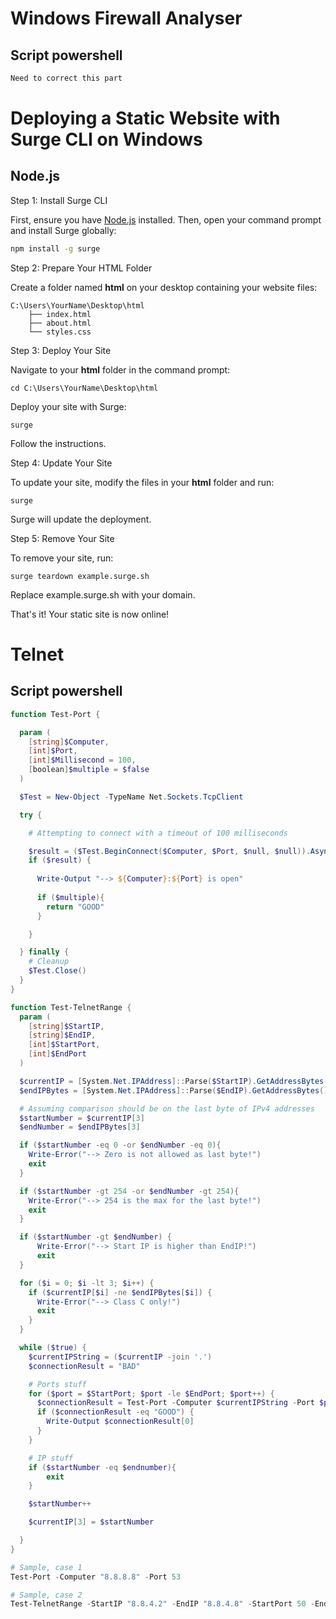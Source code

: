 # Windows Firewall Analyser
## Script powershell

```powershell
Need to correct this part
```

# Deploying a Static Website with Surge CLI on Windows
## Node.js

Step 1: Install Surge CLI

First, ensure you have [Node.js](https://nodejs.org/) installed. Then, open your command prompt and install Surge globally:

```bash
npm install -g surge
```
Step 2: Prepare Your HTML Folder

Create a folder named <b>html</b> on your desktop containing your website files:

```
C:\Users\YourName\Desktop\html
    ├── index.html
    ├── about.html
    └── styles.css
```

Step 3: Deploy Your Site

Navigate to your <b>html</b> folder in the command prompt:

```
cd C:\Users\YourName\Desktop\html
```

Deploy your site with Surge:

```
surge
```

Follow the instructions.

Step 4: Update Your Site

To update your site, modify the files in your <b>html</b> folder and run:

```
surge
```

Surge will update the deployment.

Step 5: Remove Your Site

To remove your site, run:

```
surge teardown example.surge.sh
```

Replace example.surge.sh with your domain.

That's it! Your static site is now online!

# Telnet
## Script powershell

```powershell
function Test-Port {

  param (
    [string]$Computer,
    [int]$Port,
    [int]$Millisecond = 100,
    [boolean]$multiple = $false
  )

  $Test = New-Object -TypeName Net.Sockets.TcpClient

  try {

    # Attempting to connect with a timeout of 100 milliseconds

    $result = ($Test.BeginConnect($Computer, $Port, $null, $null)).AsyncWaitHandle.WaitOne($Millisecond)
    if ($result) {
      
      Write-Output "--> ${Computer}:${Port} is open"
      
      if ($multiple){
        return "GOOD"
      }

    }

  } finally {
    # Cleanup
    $Test.Close()
  }
}

function Test-TelnetRange {
  param (
    [string]$StartIP,
    [string]$EndIP,
    [int]$StartPort,
    [int]$EndPort
  )

  $currentIP = [System.Net.IPAddress]::Parse($StartIP).GetAddressBytes()
  $endIPBytes = [System.Net.IPAddress]::Parse($EndIP).GetAddressBytes()

  # Assuming comparison should be on the last byte of IPv4 addresses
  $startNumber = $currentIP[3]
  $endNumber = $endIPBytes[3]

  if ($startNumber -eq 0 -or $endNumber -eq 0){
    Write-Error("--> Zero is not allowed as last byte!")
    exit
  }

  if ($startNumber -gt 254 -or $endNumber -gt 254){
    Write-Error("--> 254 is the max for the last byte!")
    exit
  }

  if ($startNumber -gt $endNumber) {
      Write-Error("--> Start IP is higher than EndIP!")
      exit
  }

  for ($i = 0; $i -lt 3; $i++) {
    if ($currentIP[$i] -ne $endIPBytes[$i]) {
      Write-Error("--> Class C only!")
      exit
    }
  }

  while ($true) {
    $currentIPString = ($currentIP -join '.')
    $connectionResult = "BAD"

    # Ports stuff
    for ($port = $StartPort; $port -le $EndPort; $port++) {
      $connectionResult = Test-Port -Computer $currentIPString -Port $port -multiple $true
      if ($connectionResult -eq "GOOD") {
        Write-Output $connectionResult[0]
      }
    }

    # IP stuff
    if ($startNumber -eq $endnumber){
        exit
    }

    $startNumber++

    $currentIP[3] = $startNumber 

  }
}

# Sample, case 1
Test-Port -Computer "8.8.8.8" -Port 53

# Sample, case 2
Test-TelnetRange -StartIP "8.8.4.2" -EndIP "8.8.4.8" -StartPort 50 -EndPort 55
```







